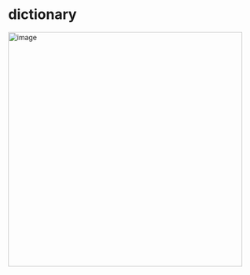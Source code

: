 # dictionary
<img width="476" alt="image" src="https://github.com/ubivza/dictionary/assets/122492776/79da61e5-a7ba-4e2e-8877-c8054eff3769">
